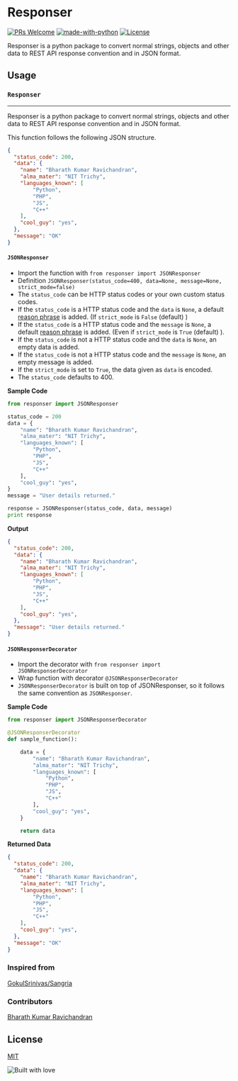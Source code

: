 # Responser

[![PRs Welcome](https://img.shields.io/badge/contributions-welcome-brightgreen.svg)](http://makeapullrequest.com) [![made-with-python](https://img.shields.io/badge/made%20with-python-blue.svg)](https://www.python.org/) [![License](https://img.shields.io/badge/license-MIT-green.svg)](LICENSE)

Responser is a python package to convert normal strings, objects and other data to REST API response convention and in JSON format.

## Usage

### `Responser`
-----------------------------------------

Responser is a python package to convert normal strings, objects and other data to REST API response convention and in JSON format.

This function follows the following JSON structure.

```json
{
  "status_code": 200,
  "data": {
    "name": "Bharath Kumar Ravichandran",
    "alma_mater": "NIT Trichy",
    "languages_known": [
        "Python",
        "PHP",
        "JS",
        "C++"
    ],
    "cool_guy": "yes",
  },
  "message": "OK"
}
```

#### `JSONResponser`
* Import the function with `from responser import JSONResponser`
* Definition `JSONResponser(status_code=400, data=None, message=None, strict_mode=false)`
* The `status_code` can be HTTP status codes or your own custom status codes.
* If the `status_code` is a HTTP status code and the `data` is `None`, a default
[reason phrase](https://www.w3.org/Protocols/rfc2616/rfc2616-sec6.html) is added. (If `strict_mode` is `False` (default) )
* If the `status_code` is a HTTP status code and the `message` is `None`, a default
[reason phrase](https://www.w3.org/Protocols/rfc2616/rfc2616-sec6.html) is added. (Even if `strict_mode` is `True` (default) ).
* If the `status_code` is not a HTTP status code and the `data` is `None`, an empty data is added.
* If the `status_code` is not a HTTP status code and the `message` is `None`, an empty message is added.
* If the `strict_mode` is set to `True`, the data given as `data` is encoded.
* The `status_code` defaults to 400. 

**Sample Code**
```python
from responser import JSONResponser

status_code = 200
data = {
    "name": "Bharath Kumar Ravichandran",
    "alma_mater": "NIT Trichy",
    "languages_known": [
        "Python",
        "PHP",
        "JS",
        "C++"
    ],
    "cool_guy": "yes",
}
message = "User details returned."

response = JSONResponser(status_code, data, message)
print response
```
**Output**
```json
{
  "status_code": 200,
  "data": {
    "name": "Bharath Kumar Ravichandran",
    "alma_mater": "NIT Trichy",
    "languages_known": [
        "Python",
        "PHP",
        "JS",
        "C++"
    ],
    "cool_guy": "yes",
  },
  "message": "User details returned."
}
```


#### `JSONResponserDecorator`
* Import the decorator with `from responser import JSONResponserDecorator`
* Wrap function with decorator `@JSONResponserDecorator`
* `JSONResponserDecorator` is built on top of JSONResponser, so it follows the same convention as `JSONResponser`.

**Sample Code**
```python
from responser import JSONResponserDecorator

@JSONResponserDecorator
def sample_function():

    data = {
        "name": "Bharath Kumar Ravichandran",
        "alma_mater": "NIT Trichy",
        "languages_known": [
            "Python",
            "PHP",
            "JS",
            "C++"
        ],
        "cool_guy": "yes",
    }

    return data
```
**Returned Data**
```json
{
  "status_code": 200,
  "data": {
    "name": "Bharath Kumar Ravichandran",
    "alma_mater": "NIT Trichy",
    "languages_known": [
        "Python",
        "PHP",
        "JS",
        "C++"
    ],
    "cool_guy": "yes",
  },
  "message": "OK"
}
```


### Inspired from
[GokulSrinivas/Sangria](https://github.com/GokulSrinivas/Sangria)

### Contributors
[Bharath Kumar Ravichandran](https://github.com/BharathKumarRavichandran/)

## License
[MIT](LICENSE)

![Built with love](http://forthebadge.com/images/badges/built-with-love.svg)
